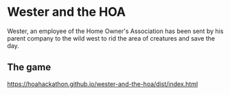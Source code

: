 # Wester and the HOA

Wester, an employee of the Home Owner's Association has been sent by his parent company to the wild west to rid the area of creatures and save the day.

## The game
https://hoahackathon.github.io/wester-and-the-hoa/dist/index.html
